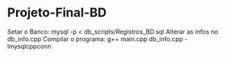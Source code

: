 # Projeto-Final-BD

Setar o Banco: mysql -p < db_scripts/Registros_BD.sql
Alterar as infos no db_info.cpp
Compilar o programa: g++ main.cpp db_info.cpp -lmysqlcppconn
